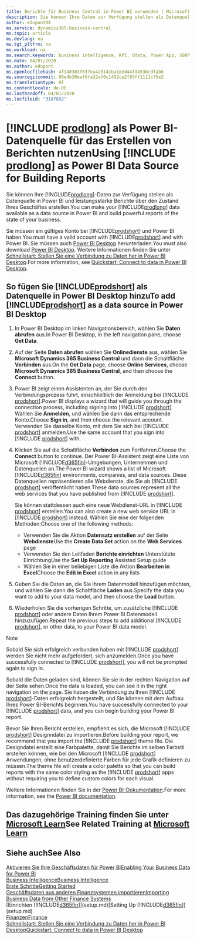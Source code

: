 ```yaml
---
title: Berichte für Business Central in Power BI verwenden | Microsoft Docs
description: Sie können Ihre Daten zur Verfügung stellen als Datenquelle in Power BI und leistungsstarke Berichte über den Zustand Ihres Geschäftes erstellen.
author: edupont04
ms.service: dynamics365-business-central
ms.topic: article
ms.devlang: na
ms.tgt_pltfrm: na
ms.workload: na
ms.search.keywords: business intelligence, KPI, Odata, Power App, SOAP, analysis
ms.date: 04/01/2020
ms.author: edupont
ms.openlocfilehash: 4f140303f037ea4a914cba1ded44fd453bcdfabb
ms.sourcegitcommit: 88e4b30eaf6fa32af0c1452ce2f85ff1111c75e2
ms.translationtype: HT
ms.contentlocale: de-DE
ms.lasthandoff: 04/01/2020
ms.locfileid: "3187892"
---
```

# <a name="using-prodlong-as-power-bi-data-source-for-building-reports"></a><span data-ttu-id="4f690-103">[!INCLUDE [prodlong](includes/prodlong.md)] als Power BI-Datenquelle für das Erstellen von Berichten nutzen</span><span class="sxs-lookup"><span data-stu-id="4f690-103">Using [!INCLUDE [prodlong](includes/prodlong.md)] as Power BI Data Source for Building Reports</span></span>

<span data-ttu-id="4f690-104">Sie können Ihre [!INCLUDE[prodlong](includes/prodlong.md)]-Daten zur Verfügung stellen als Datenquelle in Power BI und leistungsstarke Berichte über den Zustand Ihres Geschäftes erstellen.</span><span class="sxs-lookup"><span data-stu-id="4f690-104">You can make your [!INCLUDE[prodlong](includes/prodlong.md)] data available as a data source in Power BI and build powerful reports of the state of your business.</span></span>  

<span data-ttu-id="4f690-105">Sie müssen ein gültiges Konto bei [!INCLUDE[prodshort](includes/prodshort.md)] und Power BI haben.</span><span class="sxs-lookup"><span data-stu-id="4f690-105">You must have a valid account with [!INCLUDE[prodshort](includes/prodshort.md)] and with Power BI.</span></span> <span data-ttu-id="4f690-106">Sie müssen auch [Power BI Desktop](https://powerbi.microsoft.com/desktop/) herunterladen.</span><span class="sxs-lookup"><span data-stu-id="4f690-106">You must also download [Power BI Desktop](https://powerbi.microsoft.com/desktop/).</span></span> <span data-ttu-id="4f690-107">Weitere Informationen finden Sie unter [Schnellstart: Stellen Sie eine Verbindung zu Daten her in Power BI Desktop](/power-bi/desktop-quickstart-connect-to-data).</span><span class="sxs-lookup"><span data-stu-id="4f690-107">For more information, see [Quickstart: Connect to data in Power BI Desktop](/power-bi/desktop-quickstart-connect-to-data).</span></span>  

## <a name="to-add-prodshort-as-a-data-source-in-power-bi-desktop"></a><span data-ttu-id="4f690-108">So fügen Sie [!INCLUDE[prodshort](includes/prodshort.md)] als Datenquelle in Power BI Desktop hinzu</span><span class="sxs-lookup"><span data-stu-id="4f690-108">To add [!INCLUDE[prodshort](includes/prodshort.md)] as a data source in Power BI Desktop</span></span>

1. <span data-ttu-id="4f690-109">In Power BI Desktop im linken Navigationsbereich, wählen Sie **Daten abrufen** aus.</span><span class="sxs-lookup"><span data-stu-id="4f690-109">In Power BI Desktop, in the left navigation pane, choose **Get Data**.</span></span>
2. <span data-ttu-id="4f690-110">Auf der Seite **Daten abrufen** wählen Sie **Onlinedienste** aus, wählen Sie **Microsoft Dynamics 365 Business Central** und dann die Schaltfläche **Verbinden** aus.</span><span class="sxs-lookup"><span data-stu-id="4f690-110">On the **Get Data** page, choose **Online Services**, choose **Microsoft Dynamics 365 Business Central**, and then choose the **Connect** button.</span></span>
3. <span data-ttu-id="4f690-111">Power BI zeigt einen Assistenten an, der Sie durch den Verbindungsprozess führt, einschließlich der Anmeldung bei [!INCLUDE [prodshort](includes/prodshort.md)].</span><span class="sxs-lookup"><span data-stu-id="4f690-111">Power BI displays a wizard that will guide you through the connection process, including signing into [!INCLUDE [prodshort](includes/prodshort.md)].</span></span> <span data-ttu-id="4f690-112">Wählen Sie **Anmelden**, und wählen Sie dann das entsprechende Konto.</span><span class="sxs-lookup"><span data-stu-id="4f690-112">Choose **Sign in**, and then choose the relevant account.</span></span> <span data-ttu-id="4f690-113">Verwenden Sie dasselbe Konto, mit dem Sie sich bei [!INCLUDE [prodshort](includes/prodshort.md)] anmelden.</span><span class="sxs-lookup"><span data-stu-id="4f690-113">Use the same account that you sign into [!INCLUDE [prodshort](includes/prodshort.md)] with.</span></span>
4. <span data-ttu-id="4f690-114">Klicken Sie auf die Schaltfläche **Verbinden** zum Fortfahren.</span><span class="sxs-lookup"><span data-stu-id="4f690-114">Choose the **Connect** button to continue.</span></span> <span data-ttu-id="4f690-115">Der Power BI-Assistent zeigt eine Liste von Microsoft [!INCLUDE[d365fin](includes/d365fin_md.md)]-Umgebungen, Unternehmen und Datenquellen an.</span><span class="sxs-lookup"><span data-stu-id="4f690-115">The Power BI wizard shows a list of Microsoft [!INCLUDE[d365fin](includes/d365fin_md.md)] environments, companies, and data sources.</span></span> <span data-ttu-id="4f690-116">Diese Datenquellen repräsentieren alle Webdienste, die Sie ab [!INCLUDE [prodshort](includes/prodshort.md)] veröffentlicht haben.</span><span class="sxs-lookup"><span data-stu-id="4f690-116">These data sources represent all the web services that you have published from [!INCLUDE [prodshort](includes/prodshort.md)].</span></span>

    <span data-ttu-id="4f690-117">Sie können stattdessen auch eine neue Webdienst-URL in [!INCLUDE [prodshort](includes/prodshort.md)] erstellen.</span><span class="sxs-lookup"><span data-stu-id="4f690-117">You can also create a new web service URL in [!INCLUDE [prodshort](includes/prodshort.md)] instead.</span></span> <span data-ttu-id="4f690-118">Wählen Sie eine der folgenden Methoden:</span><span class="sxs-lookup"><span data-stu-id="4f690-118">Choose one of the following methods:</span></span>

      - <span data-ttu-id="4f690-119">Verwenden Sie die Aktion **Datensatz erstellen** auf der Seite **Webdienste**</span><span class="sxs-lookup"><span data-stu-id="4f690-119">Use the **Create Data Set** action on the **Web Services** page</span></span>
      - <span data-ttu-id="4f690-120">Verwenden Sie den Leitfaden **Berichte einrichten** Unterstützte Einrichtung</span><span class="sxs-lookup"><span data-stu-id="4f690-120">Use the **Set Up Reporting** Assisted Setup guide</span></span>
      - <span data-ttu-id="4f690-121">Wählen Sie in einer beliebigen Liste die Aktion **Bearbeiten in Excel**</span><span class="sxs-lookup"><span data-stu-id="4f690-121">Choose the **Edit in Excel** action in any lists</span></span>

5. <span data-ttu-id="4f690-122">Geben Sie die Daten an, die Sie Ihrem Datenmodell hinzufügen möchten, und wählen Sie dann die Schaltfläche **Laden** aus.</span><span class="sxs-lookup"><span data-stu-id="4f690-122">Specify the data you want to add to your data model, and then choose the **Load** button.</span></span>
6. <span data-ttu-id="4f690-123">Wiederholen Sie die vorherigen Schritte, um zusätzliche [!INCLUDE [prodshort](includes/prodshort.md)] oder andere Daten Ihrem Power BI Datenmodell hinzuzufügen.</span><span class="sxs-lookup"><span data-stu-id="4f690-123">Repeat the previous steps to add additional [!INCLUDE [prodshort](includes/prodshort.md)], or other data, to your Power BI data model.</span></span>

> [!NOTE]  
> <span data-ttu-id="4f690-124">Sobald Sie sich erfolgreich verbunden haben mit [!INCLUDE [prodshort](includes/prodshort.md)] werden Sie nicht mehr aufgefordert, sich anzumelden.</span><span class="sxs-lookup"><span data-stu-id="4f690-124">Once you have successfully connected to [!INCLUDE [prodshort](includes/prodshort.md)], you will not be prompted again to sign in.</span></span>

<span data-ttu-id="4f690-125">Sobald die Daten geladen sind, können Sie sie in der rechten Navigation auf der Seite sehen.</span><span class="sxs-lookup"><span data-stu-id="4f690-125">Once the data is loaded, you can see it in the right navigation on the page.</span></span> <span data-ttu-id="4f690-126">Sie haben die Verbindung zu Ihren [!INCLUDE [prodshort](includes/prodshort.md)]-Daten erfolgreich hergestellt, und Sie können mit dem Aufbau Ihres Power BI-Berichts beginnen.</span><span class="sxs-lookup"><span data-stu-id="4f690-126">You have successfully connected to your [!INCLUDE [prodshort](includes/prodshort.md)] data, and you can begin building your Power BI report.</span></span>  

<span data-ttu-id="4f690-127">Bevor Sie Ihren Bericht erstellen, empfiehlt es sich, die Microsoft [!INCLUDE [prodshort](includes/prodshort.md)] Designndatei zu importieren.</span><span class="sxs-lookup"><span data-stu-id="4f690-127">Before building your report, we recommend that you import the [!INCLUDE [prodshort](includes/prodshort.md)] theme file.</span></span>  <span data-ttu-id="4f690-128">Die Designdatei erstellt eine Farbpalette, damit Sie Berichte im selben Farbstil erstellen können, wie bei den Microsoft [!INCLUDE [prodshort](includes/prodshort.md)] Anwendungen, ohne benutzerdefinierte Farben für jede Grafik definieren zu müssen.</span><span class="sxs-lookup"><span data-stu-id="4f690-128">The theme file will create a color palette so that you can build reports with the same color styling as the [!INCLUDE [prodshort](includes/prodshort.md)] apps without requiring you to define custom colors for each visual.</span></span>

<span data-ttu-id="4f690-129">Weitere Informationen finden Sie in der [Power BI-Dokumentation](/power-bi/consumer/).</span><span class="sxs-lookup"><span data-stu-id="4f690-129">For more information, see the [Power BI documentation](/power-bi/consumer/).</span></span>

## <a name="see-related-training-at-microsoft-learn"></a><span data-ttu-id="4f690-130">Das dazugehörige Training finden Sie unter [Microsoft Learn](/learn/modules/configure-powerbi-excel-dynamics-365-business-central/index)</span><span class="sxs-lookup"><span data-stu-id="4f690-130">See Related Training at [Microsoft Learn](/learn/modules/configure-powerbi-excel-dynamics-365-business-central/index)</span></span>

## <a name="see-also"></a><span data-ttu-id="4f690-131">Siehe auch</span><span class="sxs-lookup"><span data-stu-id="4f690-131">See Also</span></span>

[<span data-ttu-id="4f690-132">Aktivieren Sie Ihre Geschäftsdaten für Power BI</span><span class="sxs-lookup"><span data-stu-id="4f690-132">Enabling Your Business Data for Power BI</span></span>](admin-powerbi.md)  
[<span data-ttu-id="4f690-133">Business Intelligence</span><span class="sxs-lookup"><span data-stu-id="4f690-133">Business Intelligence</span></span>](bi.md)  
[<span data-ttu-id="4f690-134">Erste Schritte</span><span class="sxs-lookup"><span data-stu-id="4f690-134">Getting Started</span></span>](product-get-started.md)  
[<span data-ttu-id="4f690-135">Geschäftsdaten aus anderen Finanzsystemen importieren</span><span class="sxs-lookup"><span data-stu-id="4f690-135">Importing Business Data from Other Finance Systems</span></span>](across-import-data-configuration-packages.md)  
<span data-ttu-id="4f690-136">[Einrichten [!INCLUDE[d365fin](includes/d365fin_md.md)]](setup.md)</span><span class="sxs-lookup"><span data-stu-id="4f690-136">[Setting Up [!INCLUDE[d365fin](includes/d365fin_md.md)]](setup.md)</span></span>  
[<span data-ttu-id="4f690-137">Finanzen</span><span class="sxs-lookup"><span data-stu-id="4f690-137">Finance</span></span>](finance.md)  
[<span data-ttu-id="4f690-138">Schnellstart: Stellen Sie eine Verbindung zu Daten her in Power BI Desktop</span><span class="sxs-lookup"><span data-stu-id="4f690-138">Quickstart: Connect to data in Power BI Desktop</span></span>](/power-bi/desktop-quickstart-connect-to-data)  
